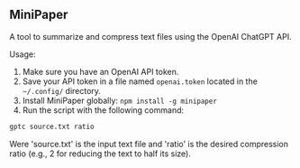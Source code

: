## MiniPaper

A tool to summarize and compress text files using the OpenAI ChatGPT API.

Usage:
1. Make sure you have an OpenAI API token.
2. Save your API token in a file named `openai.token` located in the `~/.config/` directory.
3. Install MiniPaper globally: `npm install -g minipaper`
4. Run the script with the following command:

```bash
gptc source.txt ratio
```

Were 'source.txt' is the input text file and 'ratio' is the desired compression ratio (e.g., 2 for reducing the text to half its size).

